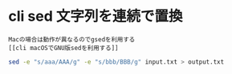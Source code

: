 # cli sed 文字列を連続で置換
```ad-note
Macの場合は動作が異なるのでgsedを利用する
[[cli macOSでGNU版sedを利用する]]
```

```sh
sed -e "s/aaa/AAA/g" -e "s/bbb/BBB/g" input.txt > output.txt
```

